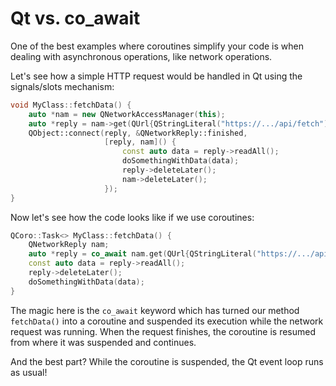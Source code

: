 # Qt vs. co_await

One of the best examples where coroutines simplify your code is when dealing with asynchronous
operations, like network operations.

Let's see how a simple HTTP request would be handled in Qt using the signals/slots mechanism:

```cpp
void MyClass::fetchData() {
    auto *nam = new QNetworkAccessManager(this);
    auto *reply = nam->get(QUrl{QStringLiteral("https://.../api/fetch")});
    QObject::connect(reply, &QNetworkReply::finished,
                     [reply, nam]() {
                         const auto data = reply->readAll();
                         doSomethingWithData(data);
                         reply->deleteLater();
                         nam->deleteLater();
                     });
}
```

Now let's see how the code looks like if we use coroutines:

```cpp
QCoro::Task<> MyClass::fetchData() {
    QNetworkReply nam;
    auto *reply = co_await nam.get(QUrl{QStringLiteral("https://.../api/fetch")});
    const auto data = reply->readAll();
    reply->deleteLater();
    doSomethingWithData(data);
}
```

The magic here is the `co_await` keyword which has turned our method `fetchData()`
into a coroutine and suspended its execution while the network request was running.
When the request finishes, the coroutine is resumed from where it was suspended and
continues.

And the best part? While the coroutine is suspended, the Qt event loop runs as usual!

